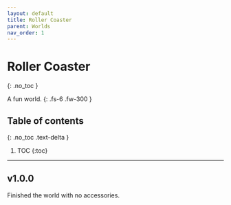 ```yaml
---
layout: default
title: Roller Coaster
parent: Worlds
nav_order: 1
---
```


# Roller Coaster
{: .no_toc }

A fun world.
{: .fs-6 .fw-300 }

## Table of contents
{: .no_toc .text-delta }

1. TOC
{:toc}

---

## v1.0.0

Finished the world with no accessories.